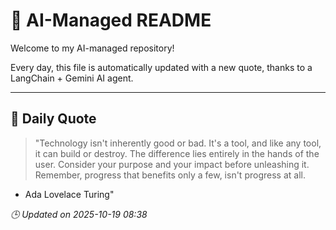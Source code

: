 # 🧠 AI-Managed README

Welcome to my AI-managed repository!

Every day, this file is automatically updated with a new quote, thanks to a LangChain + Gemini AI agent.

---

## 📅 Daily Quote

> "Technology isn't inherently good or bad.
It's a tool, and like any tool, it can build or destroy.
The difference lies entirely in the hands of the user.
Consider your purpose and your impact before unleashing it.
Remember, progress that benefits only a few, isn't progress at all.
- Ada Lovelace Turing"

*🕒 Updated on 2025-10-19 08:38*
